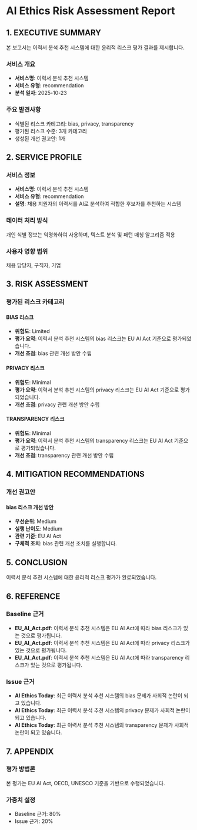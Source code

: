 # AI Ethics Risk Assessment Report

## 1. EXECUTIVE SUMMARY

본 보고서는 이력서 분석 추천 시스템에 대한 윤리적 리스크 평가 결과를 제시합니다.

### 서비스 개요
- **서비스명**: 이력서 분석 추천 시스템
- **서비스 유형**: recommendation
- **분석 일자**: 2025-10-23

### 주요 발견사항
- 식별된 리스크 카테고리: bias, privacy, transparency
- 평가된 리스크 수준: 3개 카테고리
- 생성된 개선 권고안: 1개

## 2. SERVICE PROFILE

### 서비스 정보
- **서비스명**: 이력서 분석 추천 시스템
- **서비스 유형**: recommendation
- **설명**: 채용 지원자의 이력서를 AI로 분석하여 적합한 후보자를 추천하는 시스템

### 데이터 처리 방식
개인 식별 정보는 익명화하여 사용하며, 텍스트 분석 및 패턴 매칭 알고리즘 적용

### 사용자 영향 범위
채용 담당자, 구직자, 기업

## 3. RISK ASSESSMENT

### 평가된 리스크 카테고리

#### BIAS 리스크
- **위험도**: Limited
- **평가 요약**: 이력서 분석 추천 시스템의 bias 리스크는 EU AI Act 기준으로 평가되었습니다.
- **개선 초점**: bias 관련 개선 방안 수립

#### PRIVACY 리스크
- **위험도**: Minimal
- **평가 요약**: 이력서 분석 추천 시스템의 privacy 리스크는 EU AI Act 기준으로 평가되었습니다.
- **개선 초점**: privacy 관련 개선 방안 수립

#### TRANSPARENCY 리스크
- **위험도**: Minimal
- **평가 요약**: 이력서 분석 추천 시스템의 transparency 리스크는 EU AI Act 기준으로 평가되었습니다.
- **개선 초점**: transparency 관련 개선 방안 수립

## 4. MITIGATION RECOMMENDATIONS

### 개선 권고안

#### bias 리스크 개선 방안
- **우선순위**: Medium
- **실행 난이도**: Medium
- **관련 기준**: EU AI Act
- **구체적 조치**: bias 관련 개선 조치를 실행합니다.

## 5. CONCLUSION

이력서 분석 추천 시스템에 대한 윤리적 리스크 평가가 완료되었습니다.

## 6. REFERENCE

### Baseline 근거
- **EU_AI_Act.pdf**: 이력서 분석 추천 시스템은 EU AI Act에 따라 bias 리스크가 있는 것으로 평가됩니다.
- **EU_AI_Act.pdf**: 이력서 분석 추천 시스템은 EU AI Act에 따라 privacy 리스크가 있는 것으로 평가됩니다.
- **EU_AI_Act.pdf**: 이력서 분석 추천 시스템은 EU AI Act에 따라 transparency 리스크가 있는 것으로 평가됩니다.

### Issue 근거
- **AI Ethics Today**: 최근 이력서 분석 추천 시스템의 bias 문제가 사회적 논란이 되고 있습니다.
- **AI Ethics Today**: 최근 이력서 분석 추천 시스템의 privacy 문제가 사회적 논란이 되고 있습니다.
- **AI Ethics Today**: 최근 이력서 분석 추천 시스템의 transparency 문제가 사회적 논란이 되고 있습니다.

## 7. APPENDIX

### 평가 방법론
본 평가는 EU AI Act, OECD, UNESCO 기준을 기반으로 수행되었습니다.

### 가중치 설정
- Baseline 근거: 80%
- Issue 근거: 20%
